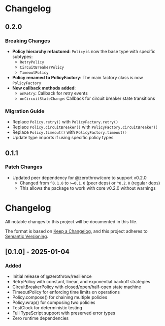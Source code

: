 # Changelog

## 0.2.0

### Breaking Changes

- **Policy hierarchy refactored**: `Policy` is now the base type with specific subtypes:
  - `RetryPolicy`
  - `CircuitBreakerPolicy`
  - `TimeoutPolicy`
- **Policy renamed to PolicyFactory**: The main factory class is now `PolicyFactory`
- **New callback methods added**:
  - `onRetry`: Callback for retry events
  - `onCircuitStateChange`: Callback for circuit breaker state transitions

### Migration Guide
- Replace `Policy.retry()` with `PolicyFactory.retry()`
- Replace `Policy.circuitBreaker()` with `PolicyFactory.circuitBreaker()`
- Replace `Policy.timeout()` with `PolicyFactory.timeout()`
- Update type imports if using specific policy types

## 0.1.1

### Patch Changes

- Updated peer dependency for @zerothrow/core to support v0.2.0
  - Changed from `^0.1.0` to `>=0.1.0` (peer deps) or `^0.2.0` (regular deps)
  - This allows the package to work with core v0.2.0 without warnings

# Changelog

All notable changes to this project will be documented in this file.

The format is based on [Keep a Changelog](https://keepachangelog.com/en/1.1.0/),
and this project adheres to [Semantic Versioning](https://semver.org/spec/v2.0.0.html).

## [0.1.0] - 2025-01-04

### Added
- Initial release of @zerothrow/resilience
- RetryPolicy with constant, linear, and exponential backoff strategies
- CircuitBreakerPolicy with closed/open/half-open state machine
- TimeoutPolicy for enforcing time limits on operations
- Policy.compose() for chaining multiple policies
- Policy.wrap() for composing two policies
- TestClock for deterministic testing
- Full TypeScript support with preserved error types
- Zero runtime dependencies
